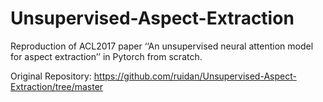 # Unsupervised-Aspect-Extraction
Reproduction of ACL2017 paper ‘‘An unsupervised neural attention model for aspect extraction’’ in Pytorch from scratch.

Original Repository: https://github.com/ruidan/Unsupervised-Aspect-Extraction/tree/master

